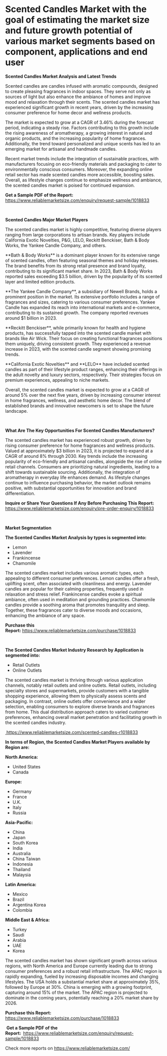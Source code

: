 <p><h1>Scented Candles Market with the goal of estimating the market size and future growth potential of various market segments based on component, applications and end user</h1></p><p><strong>Scented Candles Market Analysis and Latest Trends</strong></p>
<p><p>Scented candles are candles infused with aromatic compounds, designed to create pleasing fragrances in indoor spaces. They serve not only as sources of light but also enhance the ambiance of homes and improve mood and relaxation through their scents. The scented candles market has experienced significant growth in recent years, driven by the increasing consumer preference for home decor and wellness products.</p><p>The market is expected to grow at a CAGR of 3.46% during the forecast period, indicating a steady rise. Factors contributing to this growth include the rising awareness of aromatherapy, a growing interest in natural and organic products, and the increasing popularity of home fragrances. Additionally, the trend toward personalized and unique scents has led to an emerging market for artisanal and handmade candles.</p><p>Recent market trends include the integration of sustainable practices, with manufacturers focusing on eco-friendly materials and packaging to cater to environmentally conscious consumers. Moreover, the expanding online retail sector has made scented candles more accessible, boosting sales. Overall, as lifestyle changes continue to emphasize wellness and ambiance, the scented candles market is poised for continued expansion.</p></p>
<p><strong>Get a Sample PDF of the Report:&nbsp;</strong> <a href="https://www.reliablemarketsize.com/enquiry/request-sample/1018833?utm_campaign=3530&utm_medium=2&utm_source=Github&utm_content=ia&utm_term=21032025&utm_id=scented-candles">https://www.reliablemarketsize.com/enquiry/request-sample/1018833</a></p>
<p>&nbsp;</p>
<p><strong>Scented Candles Major Market Players</strong></p>
<p><p>The scented candles market is highly competitive, featuring diverse players ranging from large corporations to artisan brands. Key players include California Exotic Novelties, P&G, LELO, Reckitt Benckiser, Bath & Body Works, the Yankee Candle Company, and others. </p><p>**Bath & Body Works** is a dominant player known for its extensive range of scented candles, often featuring seasonal themes and holiday releases. The brand benefits from its strong retail presence and brand loyalty, contributing to its significant market share. In 2023, Bath & Body Works reported sales exceeding $3.5 billion, driven by the popularity of its scented layer and limited edition products.</p><p>**The Yankee Candle Company**, a subsidiary of Newell Brands, holds a prominent position in the market. Its extensive portfolio includes a range of fragrances and sizes, catering to various consumer preferences. Yankee Candle has expanded its reach into international markets and e-commerce, contributing to its sustained growth. The company reported revenues around $1 billion in 2023.</p><p>**Reckitt Benckiser**, while primarily known for health and hygiene products, has successfully tapped into the scented candle market with brands like Air Wick. Their focus on creating functional fragrances positions them uniquely, driving consistent growth. They experienced a revenue increase in 2023, with the scented candle segment showing promising trends.</p><p>**California Exotic Novelties** and **LELO** have included scented candles as part of their lifestyle product ranges, enhancing their offerings in the adult novelty and luxury sectors, respectively. Their strategies focus on premium experiences, appealing to niche markets.</p><p>Overall, the scented candles market is expected to grow at a CAGR of around 5% over the next five years, driven by increasing consumer interest in home fragrances, wellness, and aesthetic home decor. The blend of established brands and innovative newcomers is set to shape the future landscape.</p></p>
<p>&nbsp;</p>
<p><strong>What Are The Key Opportunities For Scented Candles Manufacturers?</strong></p>
<p><p>The scented candles market has experienced robust growth, driven by rising consumer preference for home fragrances and wellness products. Valued at approximately $3 billion in 2023, it is projected to expand at a CAGR of around 8% through 2030. Key trends include the increasing popularity of eco-friendly and artisanal candles, alongside the rise of online retail channels. Consumers are prioritizing natural ingredients, leading to a shift towards sustainable sourcing. Additionally, the integration of aromatherapy in everyday life enhances demand. As lifestyle changes continue to influence purchasing behavior, the market outlook remains positive, with substantial opportunities for innovation and brand differentiation.</p></p>
<p><strong>Inquire or Share Your Questions If Any Before Purchasing This Report:</strong> <a href="https://www.reliablemarketsize.com/enquiry/pre-order-enquiry/1018833?utm_campaign=3530&utm_medium=2&utm_source=Github&utm_content=ia&utm_term=21032025&utm_id=scented-candles">https://www.reliablemarketsize.com/enquiry/pre-order-enquiry/1018833</a></p>
<p>&nbsp;</p>
<p><strong>Market Segmentation</strong></p>
<p><strong>The Scented Candles Market Analysis by types is segmented into:</strong></p>
<p><ul><li>Lemon</li><li>Lavender</li><li>Frankincense</li><li>Chamomile</li></ul></p>
<p><p>The scented candles market includes various aromatic types, each appealing to different consumer preferences. Lemon candles offer a fresh, uplifting scent, often associated with cleanliness and energy. Lavender candles are popular for their calming properties, frequently used in relaxation and stress relief. Frankincense candles evoke a spiritual ambiance, often used in meditation and grounding practices. Chamomile candles provide a soothing aroma that promotes tranquility and sleep. Together, these fragrances cater to diverse moods and occasions, enhancing the ambiance of any space.</p></p>
<p><strong>Purchase this Report:&nbsp;</strong><a href="https://www.reliablemarketsize.com/purchase/1018833?utm_campaign=3530&utm_medium=2&utm_source=Github&utm_content=ia&utm_term=21032025&utm_id=scented-candles">https://www.reliablemarketsize.com/purchase/1018833</a></p>
<p>&nbsp;</p>
<p><strong>The Scented Candles Market Industry Research by Application is segmented into:</strong></p>
<p><ul><li>Retail Outlets</li><li>Online Outlets</li></ul></p>
<p><p>The scented candles market is thriving through various application channels, notably retail outlets and online outlets. Retail outlets, including specialty stores and supermarkets, provide customers with a tangible shopping experience, allowing them to physically assess scents and packaging. In contrast, online outlets offer convenience and a wider selection, enabling consumers to explore diverse brands and fragrances from home. This dual distribution approach caters to varied customer preferences, enhancing overall market penetration and facilitating growth in the scented candles industry.</p></p>
<p><a href="https://www.reliablemarketsize.com/scented-candles-r1018833?utm_campaign=3530&utm_medium=2&utm_source=Github&utm_content=ia&utm_term=21032025&utm_id=scented-candles">&nbsp;https://www.reliablemarketsize.com/scented-candles-r1018833</a></p>
<p><strong>In terms of Region, the Scented Candles Market Players available by Region are:</strong></p>
<p>
    <p> <strong> North America: </strong>
        <ul>
            <li>United States</li>
            <li>Canada</li>
        </ul>
        </p> 
    <p> <strong> Europe: </strong>
        <ul>
            <li>Germany</li>
            <li>France</li>
            <li>U.K.</li>
            <li>Italy</li>
            <li>Russia</li>
        </ul>
        </p> 
    <p> <strong> Asia-Pacific: </strong>
        <ul>
            <li>China</li>
            <li>Japan</li>
            <li>South Korea</li>
            <li>India</li>
            <li>Australia</li>
            <li>China Taiwan</li>
            <li>Indonesia</li>
            <li>Thailand</li>
            <li>Malaysia</li>
        </ul>
        </p> 
    <p> <strong> Latin America: </strong>
        <ul>
            <li>Mexico</li>
            <li>Brazil</li>
            <li>Argentina Korea</li>
            <li>Colombia</li>
        </ul>
        </p> 
    <p> <strong> Middle East & Africa: </strong>
        <ul>
            <li>Turkey</li>
            <li>Saudi</li>
            <li>Arabia</li>
            <li>UAE</li>
            <li>Korea</li>
        </ul>
    </p>
    </p>
<p><p>The scented candles market has shown significant growth across various regions, with North America and Europe currently leading due to strong consumer preferences and a robust retail infrastructure. The APAC region is rapidly expanding, fueled by increasing disposable incomes and changing lifestyles. The USA holds a substantial market share at approximately 35%, followed by Europe at 30%. China is emerging with a growing footprint, capturing around 15% of the market. The APAC region is projected to dominate in the coming years, potentially reaching a 20% market share by 2026.</p></p>
<p><strong>Purchase this Report: </strong><a href="https://www.reliablemarketsize.com/purchase/1018833?utm_campaign=3530&utm_medium=2&utm_source=Github&utm_content=ia&utm_term=21032025&utm_id=scented-candles">https://www.reliablemarketsize.com/purchase/1018833</a></p>
<p>&nbsp;<strong>Get a Sample PDF of the Report:&nbsp;&nbsp;</strong><a href="https://www.reliablemarketsize.com/enquiry/request-sample/1018833?utm_campaign=3530&utm_medium=2&utm_source=Github&utm_content=ia&utm_term=21032025&utm_id=scented-candles">https://www.reliablemarketsize.com/enquiry/request-sample/1018833</a></p>
<p><strong></strong></p>
<p>Check more reports on <a href="https://www.reliablemarketsize.com/?utm_campaign=3530&utm_medium=2&utm_source=Github&utm_content=ia&utm_term=21032025&utm_id=scented-candles">https://www.reliablemarketsize.com/</a></p>
